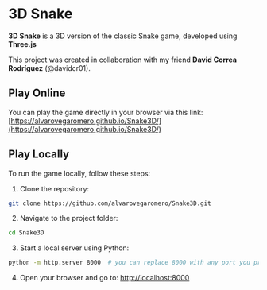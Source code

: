 # 3D Snake

**3D Snake** is a 3D version of the classic Snake game, developed using **Three.js**  

This project was created in collaboration with my friend **David Correa Rodríguez** (@davidcr01).

## Play Online

You can play the game directly in your browser via this link:  
[https://alvarovegaromero.github.io/Snake3D/](https://alvarovegaromero.github.io/Snake3D/)

## Play Locally

To run the game locally, follow these steps:

1. Clone the repository:  
 ```bash
 git clone https://github.com/alvarovegaromero/Snake3D.git
 ```

2. Navigate to the project folder:
```bash
cd Snake3D
```

3. Start a local server using Python:

```bash
python -m http.server 8000  # you can replace 8000 with any port you prefer
```

4. Open your browser and go to:
[http://localhost:8000](http://localhost:8000)
